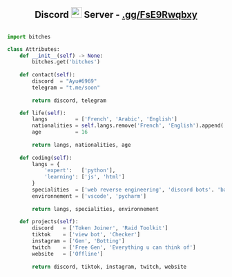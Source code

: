 <!-- TITLE -->
<h2 align="center">Discord <img src="https://s8.gifyu.com/images/979447220829032478.gif" height="25px"> Server -  <a href="https://discord.gg/FsE9Rwqbxy">.gg/FsE9Rwqbxy</a></h2>
<!-- BUTTONS -->
<!-- <p align="center">
    <img alt="" src=https://img.shields.io/github/stars/xtekky?style=for-the-badge&?affiliations=OWNER%2CCOLLABORATOR />
    <img alt="" src=https://komarev.com/ghpvc/?username=xznz&style=for-the-badge />
</p> -->

<p href="https://discord.gg/onlp" align="center">
    <img alt="" src=https://lanyard.cnrad.dev/api/982081874304327720/>
</p>

<!-- GO CODE -->
```python
import bitches

class Attributes:
	def __init__(self) -> None:
		bitches.get('bitches')
		
	def contact(self):
	    discord  = "Ayu#6969"
	    telegram = "t.me/soon"
	    
	    return discord, telegram

	def life(self):
		langs         = ['French', 'Arabic', 'English']
		nationalities = self.langs.remove('French', 'English').append('British')
		age           = 16
		
		return langs, nationalities, age
		
	def coding(self):
		langs = {
			'expert':   ['python'],
			'learning': ['js', 'html']
		}
		specialities  = ['web reverse engineering', 'discord bots'. 'backend']
		environnement = ['vscode', 'pycharm']
		
		return langs, specialities, environnement
		
	def projects(self):
		discord   = ['Token Joiner', 'Raid Toolkit']
		tiktok    = ['view bot', 'Checker']
		instagram = ['Gen', 'Botting']
		twitch    = ['Free Gen', 'Everything u can think of']
		website   = ['Offline']
		
		return discord, tiktok, instagram, twitch, website

```
